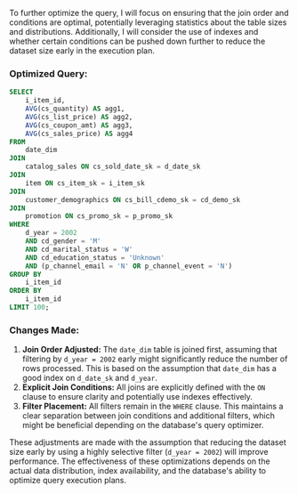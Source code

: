 To further optimize the query, I will focus on ensuring that the join order and conditions are optimal, potentially leveraging statistics about the table sizes and distributions. Additionally, I will consider the use of indexes and whether certain conditions can be pushed down further to reduce the dataset size early in the execution plan.

### Optimized Query:
```sql
SELECT 
    i_item_id, 
    AVG(cs_quantity) AS agg1, 
    AVG(cs_list_price) AS agg2, 
    AVG(cs_coupon_amt) AS agg3, 
    AVG(cs_sales_price) AS agg4 
FROM 
    date_dim
JOIN 
    catalog_sales ON cs_sold_date_sk = d_date_sk
JOIN 
    item ON cs_item_sk = i_item_sk
JOIN 
    customer_demographics ON cs_bill_cdemo_sk = cd_demo_sk
JOIN 
    promotion ON cs_promo_sk = p_promo_sk
WHERE 
    d_year = 2002
    AND cd_gender = 'M' 
    AND cd_marital_status = 'W' 
    AND cd_education_status = 'Unknown' 
    AND (p_channel_email = 'N' OR p_channel_event = 'N')
GROUP BY 
    i_item_id 
ORDER BY 
    i_item_id 
LIMIT 100;
```

### Changes Made:
1. **Join Order Adjusted:** The `date_dim` table is joined first, assuming that filtering by `d_year = 2002` early might significantly reduce the number of rows processed. This is based on the assumption that `date_dim` has a good index on `d_date_sk` and `d_year`.
2. **Explicit Join Conditions:** All joins are explicitly defined with the `ON` clause to ensure clarity and potentially use indexes effectively.
3. **Filter Placement:** All filters remain in the `WHERE` clause. This maintains a clear separation between join conditions and additional filters, which might be beneficial depending on the database's query optimizer.

These adjustments are made with the assumption that reducing the dataset size early by using a highly selective filter (`d_year = 2002`) will improve performance. The effectiveness of these optimizations depends on the actual data distribution, index availability, and the database's ability to optimize query execution plans.